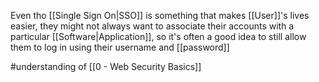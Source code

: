 Even tho [[Single Sign On|SSO]] is something that makes [[User]]'s lives easier, they might not always want to associate their accounts with a particular [[Software|Application]], so it's often a good idea to still allow them to log in using their username and [[password]]

#understanding of [[0 - Web Security Basics]]
